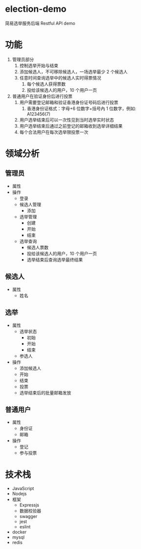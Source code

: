 # election-demo

简易选举服务后端 Restful API demo

# 功能

1. 管理员部分
   1. 控制选举开始与结束
   2. 添加候选人，不可移除候选人，一场选举最少 2 个候选人
   3. 任意时间查询选举中的候选人实时得票情况
      1. 每个候选人获得票数
      2. 投给该候选人的用户，10 个用户一页
2. 普通用户在验证身份后进行投票
   1. 用户需要登记邮箱和验证香港身份证号码后进行投票
      1. 香港身份证格式：字⺟+6 位数字+括号內 1 位数字，例如: A123456(7)
   2. 用户选举结束后可以一次性见到当时选举实时状态
   3. 用户选举结束后通过之前登记的邮箱收到选举详细结果
   4. 每个合法用户在每次选举限投票一次

# 领域分析

## 管理员

- 属性
- 操作
  - 登录
  - 候选人管理
    - 添加
  - 选举管理
    - 创建
    - 开始
    - 结束
  - 选举查询
    - 候选人票数
    - 投给该候选人的用户，10 个用户一页
    - 选举结束后查询选举最终结果

## 候选人

- 属性
  - 姓名

## 选举

- 属性
  - 选举状态
    - 初始
    - 开始
    - 结束
  - 参选人
- 操作
  - 添加候选人
  - 开始
  - 结束
  - 投票
  - 选举结束后的批量邮箱发放

## 普通用户

- 属性
  - 身份证
  - 邮箱
- 操作
  - 登记
  - 参与投票

# 技术栈

- JavaScript
- Nodejs
- 框架
  - Expressjs
  - 数据校验器
  - swagger
  - jest
  - eslint
- docker
- mysql
- redis
